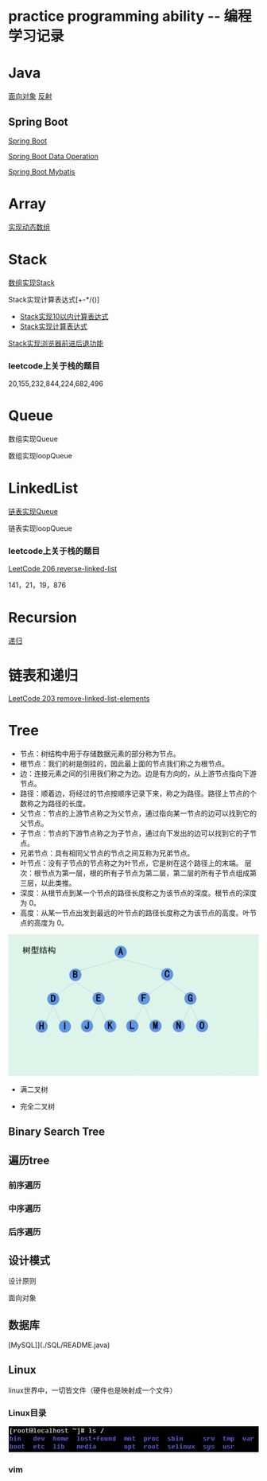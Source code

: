 # practice programming ability --  编程学习记录



# Java 
[面向对象](./Java/src/object-oriented-programming.md)
[反射](./Java/src/Reflection.md)

## Spring Boot
[Spring Boot](./SpringBoot/README.md)

[Spring Boot Data Operation](./SpringBoot/SpringBootDataOperation.md)

[Spring Boot Mybatis](./SpringBoot/SpringBootMybatis.md)

# Array
[实现动态数组](./Array/src/Array.java)
# Stack
[数组实现Stack](./Stack/src/ArrayStack.java)

Stack实现计算表达式[+-*/()]

- [Stack实现10以内计算表达式](./Stack/src/Compute.java)
- [Stack实现计算表达式](./Stack/src/ComputeAnything.java)


[Stack实现浏览器前进后退功能](./Stack/src/BrowserStack.java)

### leetcode上关于栈的题目
20,155,232,844,224,682,496 

# Queue

数组实现Queue

数组实现loopQueue

# LinkedList

[链表实现Queue](./Linked/src/LinkedListQueue.java)

链表实现loopQueue

### leetcode上关于栈的题目

[LeetCode 206 reverse-linked-list](./Linked/src/Reverse.java)

141，21，19，876

# Recursion
[递归](./Recursion/src/README.md)


# 链表和递归


[LeetCode 203 remove-linked-list-elements](./Linked/src/Solution.java)


# Tree

- 节点：树结构中用于存储数据元素的部分称为节点。
- 根节点：我们的树是倒挂的，因此最上面的节点我们称之为根节点。
- 边：连接元素之间的引用我们称之为边。边是有方向的，从上游节点指向下游节点。
- 路径：顺着边，将经过的节点按顺序记录下来，称之为路径。路径上节点的个数称之为路径的长度。
- 父节点：节点的上游节点称之为父节点，通过指向某一节点的边可以找到它的父节点。
- 子节点：节点的下游节点称之为子节点，通过向下发出的边可以找到它的子节点。
- 兄弟节点：具有相同父节点的节点之间互称为兄弟节点。
- 叶节点：没有子节点的节点称之为叶节点，它是树在这个路径上的末端。
层次：根节点为第一层，根的所有子节点为第二层，第二层的所有子节点组成第三层，以此类推。
- 深度：从根节点到某一个节点的路径长度称之为该节点的深度。根节点的深度为 0。
- 高度：从某一节点出发到最远的叶节点的路径长度称之为该节点的高度。叶节点的高度为 0。

![tree](./img/treeBase.gif)
- 满二叉树

- 完全二叉树



## Binary Search Tree

## 遍历tree

### 前序遍历

### 中序遍历 

### 后序遍历



## 设计模式

设计原则

面向对象


## 数据库

[MySQL]](./SQL/README.java)


## Linux

linux世界中，一切皆文件（硬件也是映射成一个文件）

### Linux目录
![](./img/linux-desc.png)


### vim




